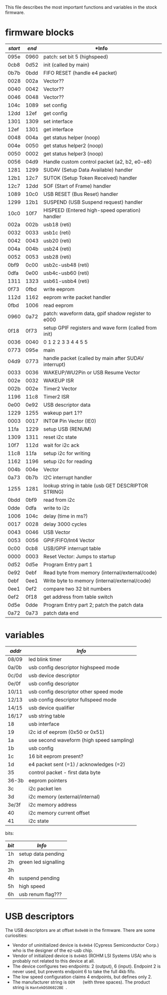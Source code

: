 This file describes the most important functions and variables
in the stock firmware.

# firmware blocks

| *start* | *end* | *Info                                          |
|------|------|----------------------------------------------------|
| 095e | 0960 |  patch: set bit 5 (highspeed) |
| 0cb8 | 0d52 | init (called by main) |
| 0b7b | 0bdd | FIFO RESET (handle e4 packet) |
| 0028 | 002a |  Vector?? |  
| 0040 | 0042 |  Vector?? |  
| 0046 | 0048 |  Vector?? |  
| 104c | 1089 | set config | 
| 12dd | 12ef | get config |
| 1301 | 1309 | set interface |
| 12ef | 1301 | get interface | 
| 0048 | 004a | get status helper (noop) |
| 004e | 0050 | get status helper2 (noop) |
| 0050 | 0002 | get status helper3 (noop) |
| 0056 | 04d9 | Handle custom control packet (a2, b2, e0-e8)   |
| 1281 | 1299 | SUDAV (Setup Data Available) handler |
| 12b1 | 12c7 | SUTOK (Setup Token Received) handler |
| 12c7 | 12dd | SOF (Start of Frame) handler |
| 1089 | 10c0 | USB RESET (Bus Reset) handler |
| 1299 | 12b1 | SUSPEND (USB Suspend request) handler |
| 10c0 | 10f7 | HISPEED (Entered high-speed operation) handler |
| 002a | 002b | usb18 (reti) |
| 0032 | 0033 | usb1c (reti) |
| 0042 | 0043 | usb20 (reti) |
| 004a | 004b | usb24 (reti) |
| 0052 | 0053 | usb28 (reti) |
| 0bf9 | 0c00 | usb2c-usb48 (reti) |
| 0dfa | 0e00 | usb4c-usb60 (reti) |
| 1311 | 1323 | usb61-usbb4 (reti) |
| 0f73 | 0fbd | write eeprom | 
| 112d | 1162 | eeprom write packet handler |
| 0fbd | 1006 | read eeprom  |
| 0960 | 0a72 | patch: waveform data, gpif shadow register to e000 |
| 0f18 | 0f73 | setup GPIF registers and wave form (called from init) |
| 0036 | 0040 | 0 1 2 2 3 3 4 4 5 5 |
| 0773 | 095e | main |
| 04d9 | 0773 | handle packet (called by main after SUDAV interrupt) |
| 0033 | 0036 | WAKEUP/WU2Pin or USB Resume Vector | 
| 002e | 0032 | WAKEUP ISR |
| 002b | 002e | Timer2 Vector |
| 1196 | 11c8 | Timer2 ISR |
| 0e00 | 0e92 | USB descriptor data |
| 1229 | 1255 | wakeup part 1?? |
| 0003 | 0017 | INT0# Pin Vector (IE0) |
| 11fa | 1229 | setup USB (RENUM) |
| 1309 | 1311 | reset i2c state |
| 10f7 | 112d | wait for i2c ack |
| 11c8 | 11fa | setup i2c for writing |
| 1162 | 1196 | setup i2c for reading |
| 004b | 004e | Vector |
| 0a73 | 0b7b | I2C interrupt handler |
| 1255 | 1281 | lookup string in table (usb GET DESCRIPTOR STRING) |
| 0bdd | 0bf9 | read from i2c |
| 0dde | 0dfa | write to i2c |
| 1006 | 104c | delay (time in ms?) |
| 0017 | 0028 | delay 3000 cycles |
| 0043 | 0046 | USB Vector |
| 0053 | 0056 | GPIF/FIFO/Int4 Vector |
| 0c00 | 0cb8 | USB/GPIF interrupt table |
| 0000 | 0003 | Reset Vector: Jumps to startup
| 0d52 | 0d5e | Program Entry part 1|
| 0e92 | 0ebf | Read byte from memory (internal/external/code)|
| 0ebf | 0ee1 | Write byte to memory (internal/external/code)|
| 0ee1 | 0ef2 | compare two 32 bit numbers |
| 0ef2 | 0f18 | get address from table switch |
| 0d5e | 0dde | Program Entry part 2; patch the patch data|
| 0a72 | 0a73 | patch data end |


# variables

| *addr*|  *Info*                                         |
|-------|-------------------------------------------------|
| 08/09 | led blink timer                                 |
| 0a/0b | usb config descriptor highspeed mode            |
| 0c/0d | usb device descriptor                           |
| 0e/0f | usb config descriptor                           |
| 10/11 | usb config descriptor other speed mode          |
| 12/13 | usb config descriptor fullspeed mode            |
| 14/15 | usb device qualifier                            |
| 16/17 | usb string table                                |
| 18    | usb interface                                   |
| 19    | i2c id of eeprom (0x50 or 0x51)                 |
| 1a    | use second waveform (high speed sampling)       |
| 1b    | usb config                                      |
| 1c    | 16 bit eeprom present?                          |
| 1d    | e4 packet sent (=1) / acknowledges (=2)         |
| 35    | control packet - first data byte                |
| 36-3b | eeprom pointers                                 |
| 3c    | i2c packet len                                  |
| 3d    | i2c memory (external/internal)                  |
| 3e/3f | i2c memory address                              |
| 40    | i2c memory current offset                       |
| 41    | i2c state                                       |

bits:


| *bit* |  *Info*                                         |
|-------|-------------------------------------------------|
| 1h    | setup data pending                              |
| 2h    | green led signalling                            |
| 3h    |                                                 |
| 4h    | suspend pending                                 |
| 5h    | high speed                                      |
| 6h    | usb renum flag???                               |



# USB descriptors

The USB descriptors are at offset `0x0e00` in the firmware.  There are
some curiosities:

- Vendor of uninitialized device is `0x04b4` (Cypress Semiconductor Corp.)
  who is the designer of the ez-usb chip.
- Vendor of initialized device is `0x04b5` (ROHM LSI Systems USA)
  who is probably not related to this device at all.
- The device configures two endpoints: 2 (output), 6 (input).  Endpoint 2
  is never used, but prevents endpoint 6 to take the full 4kb fifo.
- The low speed configuration claims 4 endpoints, but defines only 2.
- The manufacturer string is `OEM   ` (with three spaces).
  The product string is `HantekDSO6022BE `.

